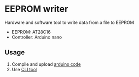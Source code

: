 # EEPROM writer
Hardware and software tool to write data from a file to EEPROM

* EEPROM: AT28C16
* Controller: Arduino nano

## Usage
1. Compile and upload [arduino code](arduino/eeprom/eeprom.ino)
2. Use [CLI tool](cli/README.md)
